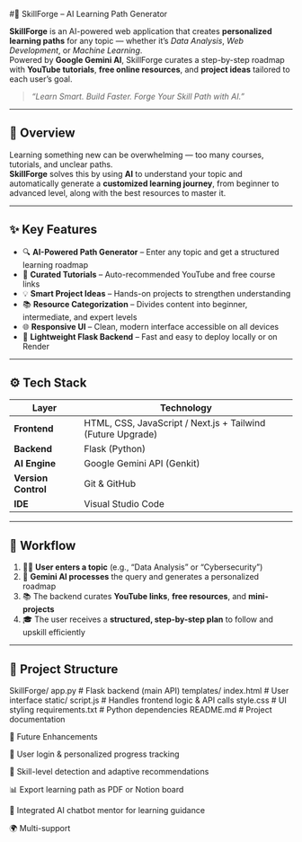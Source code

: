 #🚀 SkillForge – AI Learning Path Generator

**SkillForge** is an AI-powered web application that creates **personalized learning paths** for any topic — whether it’s *Data Analysis*, *Web Development*, or *Machine Learning*.  
Powered by **Google Gemini AI**, SkillForge curates a step-by-step roadmap with **YouTube tutorials**, **free online resources**, and **project ideas** tailored to each user’s goal.

> _“Learn Smart. Build Faster. Forge Your Skill Path with AI.”_

---

## 🧠 Overview

Learning something new can be overwhelming — too many courses, tutorials, and unclear paths.  
**SkillForge** solves this by using **AI** to understand your topic and automatically generate a **customized learning journey**, from beginner to advanced level, along with the best resources to master it.

---

## ✨ Key Features

- 🔍 **AI-Powered Path Generator** – Enter any topic and get a structured learning roadmap  
- 🎥 **Curated Tutorials** – Auto-recommended YouTube and free course links  
- 💡 **Smart Project Ideas** – Hands-on projects to strengthen understanding  
- 📚 **Resource Categorization** – Divides content into beginner, intermediate, and expert levels  
- 🌐 **Responsive UI** – Clean, modern interface accessible on all devices  
- 🧩 **Lightweight Flask Backend** – Fast and easy to deploy locally or on Render  

---

## ⚙️ Tech Stack

| Layer | Technology |
|-------|-------------|
| **Frontend** | HTML, CSS, JavaScript / Next.js + Tailwind (Future Upgrade) |
| **Backend** | Flask (Python) |
| **AI Engine** | Google Gemini API (Genkit) |
| **Version Control** | Git & GitHub |
| **IDE** | Visual Studio Code |

---

## 🧩 Workflow

1. 🧑‍💻 **User enters a topic** (e.g., “Data Analysis” or “Cybersecurity”)  
2. 🤖 **Gemini AI processes** the query and generates a personalized roadmap  
3. 📚 The backend curates **YouTube links**, **free resources**, and **mini-projects**  
4. 🎓 The user receives a **structured, step-by-step plan** to follow and upskill efficiently  

---

## 📁 Project Structure
SkillForge/
 app.py # Flask backend (main API)
templates/
index.html # User interface
static/
script.js # Handles frontend logic & API calls
style.css # UI styling
requirements.txt # Python dependencies
README.md # Project documentation

🚧 Future Enhancements

🔐 User login & personalized progress tracking

🧭 Skill-level detection and adaptive recommendations

📊 Export learning path as PDF or Notion board

💬 Integrated AI chatbot mentor for learning guidance

🌍 Multi-support

